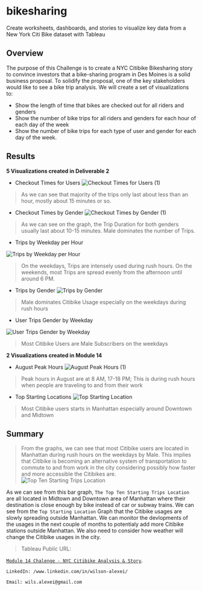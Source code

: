 # bikesharing
Create worksheets, dashboards, and stories to visualize key data from a New York Citi Bike dataset with Tableau

## Overview
The purpose of this Challenge is to create a NYC Citibike Bikesharing story to convince investors that a bike-sharing program in Des Moines is a solid business proposal. To solidify the proposal, one of the key stakeholders would like to see a bike trip analysis. We will create a set of visualizations to: 
* Show the length of time that bikes are checked out for all riders and genders
* Show the number of bike trips for all riders and genders for each hour of each day of the week
* Show the number of bike trips for each type of user and gender for each day of the week.

## Results

**5  Visualizations created in Deliverable 2**
* Checkout Times for Users
![Checkout Times for Users (1)](https://user-images.githubusercontent.com/95068439/161392561-9dbc73bc-0c56-4988-96ea-22f99e2662d4.png)
> As we can see that majority of the trips only last about less than an hour, mostly about 15 minutes or so. 


* Checkout Times by Gender
![Checkout Times by Gender (1)](https://user-images.githubusercontent.com/95068439/161392626-178c91e0-6cec-4870-ad15-7762dfffe7ce.png)
>As we can see on the graph, the Trip Duration for both genders usually last about 10-15 minutes. Male dominates the number of Trips. 


* Trips by Weekday per Hour

![Trips by Weekday per Hour](https://user-images.githubusercontent.com/95068439/161352263-93301996-4b23-492c-8610-66d62913c7c5.png)
> On the weekdays, Trips are intensely used during rush hours. On the weekends, most Trips are spread evenly from the afternoon until around 6 PM. 

* Trips by Gender
![Trips by Gender](https://user-images.githubusercontent.com/95068439/161351803-21413ea8-e616-459c-b1b4-74cdaef84dbb.png)
> Male dominates Citibike Usage especially on the weekdays during rush hours

* User Trips Gender by Weekday

![User Trips Gender by Weekday](https://user-images.githubusercontent.com/95068439/161351826-f98f471d-df09-47d9-8266-0c5656863931.png)
> Most Citibike Users are Male Subscribers on the weekdays 

**2 Visualizations created in Module 14**
* August Peak Hours
![August Peak Hours (1)](https://user-images.githubusercontent.com/95068439/161351912-836a167e-d445-45b4-bffd-a9a32cfc6fed.png)
> Peak hours in August are at 8 AM, 17-18 PM; This is during rush hours when people are traveling to and from their work

* Top Starting Locations
![Top Starting Location](https://user-images.githubusercontent.com/95068439/161351929-db1976a8-64e3-48c6-a36a-39b8ba5c2a5b.png)
> Most Citibike users starts in Manhattan especially around Downtown and Midtown


## Summary
> From the graphs, we can see that most Citibike users are located in Manhattan during rush hours on the weekdays by Male. This implies that Citibike is becoming an alternative system of transportation to commute to and from work in the city considering possibly how faster and more accessible the Citibikes are. 
![Top Ten Starting Trips Location](https://user-images.githubusercontent.com/95068439/161355258-c203680e-94e2-4729-a94e-51990c1ba4d0.png)

As we can see from this bar graph, `The Top Ten Starting Trips Location` are all located in Midtown and Downtown area of Manhattan where their destination is close enough by bike instead of car or subway trains. We can see from the `Top Starting Location` Graph that the Citibike usages are slowly spreading outside Manhattan. We can monitor the devlopments of the usages in the next couple of months to potentialy add more Citibike stations outside Manhattan. We also need to consider how weather will change the Citibike usages in the city. 


> Tableau Public URL: 

[`Module 14 Chalenge - NYC Citibike Analysis & Story`](https://public.tableau.com/app/profile/wilson.alexei/viz/NYCCitibikeAnalysisChallenge_16489174388490/NYCCitibikeStory?publish=yes). 

`LinkedIn: /www.linkedin.com/in/wilson-alexei/`

`Email: wils.alexei@gmail.com`
